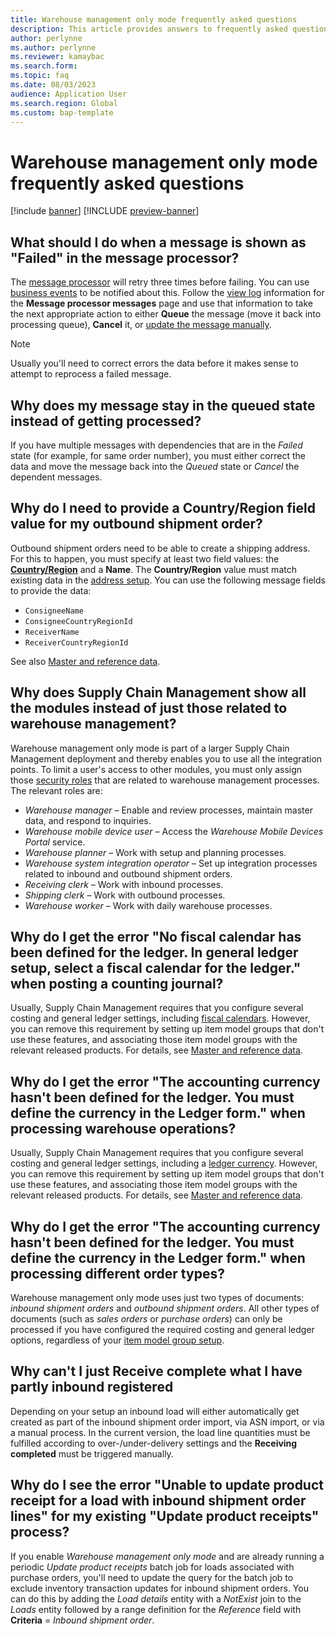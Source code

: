 ```yaml
---
title: Warehouse management only mode frequently asked questions
description: This article provides answers to frequently asked questions about warehouse management only mode.
author: perlynne
ms.author: perlynne
ms.reviewer: kamaybac
ms.search.form:
ms.topic: faq
ms.date: 08/03/2023
audience: Application User
ms.search.region: Global
ms.custom: bap-template
---
```


# Warehouse management only mode frequently asked questions

[!include [banner](../includes/banner.md)]
[!INCLUDE [preview-banner](../includes/preview-banner.md)]

<!-- KFM: Preview until further notice -->

## What should I do when a message is shown as "Failed" in the message processor?

The [message processor](../supply-chain-dev/message-processor.md) will retry three times before failing. You can use [business events](../../fin-ops-core/dev-itpro/business-events/home-page.md) to be notified about this. Follow the [view log](../supply-chain-dev/message-processor.md#view-message-log) information for the **Message processor messages** page and use that information to take the next appropriate action to either **Queue** the message (move it back into processing queue), **Cancel** it, or [update the message manually](wms-only-mode-using.md#maintain-messages).

> [!NOTE]
> Usually you'll need to correct errors the data before it makes sense to attempt to reprocess a failed message.

## Why does my message stay in the queued state instead of getting processed?

If you have multiple messages with dependencies that are in the *Failed* state (for example, for same order number), you must either correct the data and move the message back into the *Queued* state or *Cancel* the dependent messages.

## Why do I need to provide a Country/Region field value for my outbound shipment order?

Outbound shipment orders need to be able to create a shipping address. For this to happen, you must specify at least two field values: the [**Country/Region**](../../fin-ops-core/fin-ops/organization-administration/global-address-book-address-setup.md#set-up-countryregion-information) and a **Name**. The **Country/Region** value must match existing data in the [address setup](../../fin-ops-core/fin-ops/organization-administration/global-address-book-address-setup.md#set-up-countryregion-information). You can use the following message fields to provide the data:

- `ConsigneeName`
- `ConsigneeCountryRegionId`
- `ReceiverName`
- `ReceiverCountryRegionId`

See also [Master and reference data](wms-only-mode-exchange-data.md#master-data).

## Why does Supply Chain Management show all the modules instead of just those related to warehouse management?

Warehouse management only mode is part of a larger Supply Chain Management deployment and thereby enables you to use all the integration points. To limit a user's access to other modules, you must only assign those [security roles](../../fin-ops-core/dev-itpro/sysadmin/role-based-security.md) that are related to warehouse management processes. The relevant roles are:

- *Warehouse manager* – Enable and review processes, maintain master data, and respond to inquiries.
- *Warehouse mobile device user* – Access the *Warehouse Mobile Devices Portal* service.
- *Warehouse planner* – Work with setup and planning processes.
- *Warehouse system integration operator* – Set up integration processes related to inbound and outbound shipment orders.
- *Receiving clerk* – Work with inbound processes.
- *Shipping clerk* – Work with outbound processes.
- *Warehouse worker* – Work with daily warehouse processes.

## Why do I get the error "No fiscal calendar has been defined for the ledger. In general ledger setup, select a fiscal calendar for the ledger." when posting a counting journal?

Usually, Supply Chain Management requires that you configure several costing and general ledger settings, including [fiscal calendars](../../finance/budgeting/fiscal-calendars-fiscal-years-periods.md). However, you can remove this requirement by setting up item model groups that don't use these features, and associating those item model groups with the relevant released products. For details, see [Master and reference data](wms-only-mode-exchange-data.md#master-data).

## Why do I get the error "The accounting currency hasn't been defined for the ledger. You must define the currency in the Ledger form." when processing warehouse operations?

Usually, Supply Chain Management requires that you configure several costing and general ledger settings, including a [ledger currency](../../finance/general-ledger/configure-ledger.md). However, you can remove this requirement by setting up item model groups that don't use these features, and associating those item model groups with the relevant released products. For details, see [Master and reference data](wms-only-mode-exchange-data.md#master-data).

## Why do I get the error "The accounting currency hasn't been defined for the ledger. You must define the currency in the Ledger form." when processing different order types?

Warehouse management only mode uses just two types of documents: *inbound shipment orders* and *outbound shipment orders*. All other types of documents (such as *sales orders* or *purchase orders*) can only be processed if you have configured the required costing and general ledger options, regardless of your [item model group setup](wms-only-mode-exchange-data.md#master-data).

## Why can't I just **Receive complete** what I have partly inbound registered

Depending on your setup an inbound load will either automatically get created as part of the inbound shipment order import, via ASN import, or via a manual process. In the current version, the load line quantities must be fulfilled according to over-/under-delivery settings and the **Receiving completed** must be triggered manually.

## Why do I see the error "Unable to update product receipt for a load with inbound shipment order lines" for my existing "Update product receipts" process?

If you enable *Warehouse management only mode* and are already running a periodic *Update product receipts* batch job for loads associated with purchase orders, you'll need to update the query for the batch job to exclude inventory transaction updates for inbound shipment orders. You can do this by adding the *Load details* entity with a *NotExist* join to the *Loads* entity followed by a range definition for the *Reference* field with **Criteria** = *Inbound shipment order*.

